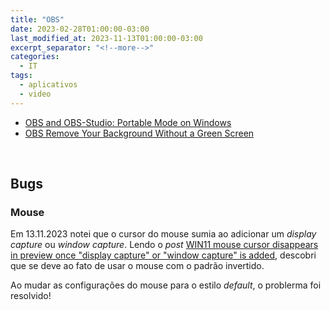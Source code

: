 ```yaml
---
title: "OBS"
date: 2023-02-28T01:00:00-03:00
last_modified_at: 2023-11-13T01:00:00-03:00
excerpt_separator: "<!--more-->"
categories:
  - IT
tags:
  - aplicativos
  - video
---
```


- [OBS and OBS-Studio: Portable Mode on Windows](https://obsproject.com/forum/resources/obs-and-obs-studio-portable-mode-on-windows.359/)
- [OBS Remove Your Background Without a Green Screen](https://www.youtube.com/watch?v=8798QbmWp08)

<br>

## Bugs

### Mouse

Em 13.11.2023 notei que o cursor do mouse sumia ao adicionar um _display capture_ ou _window capture_. Lendo o _post_ [WIN11 mouse cursor disappears in preview once "display capture" or "window capture" is added](https://obsproject.com/forum/threads/win11-mouse-cursor-disappears-in-preview-once-display-capture-or-window-capture-is-added.149616/), descobri que se deve ao fato de usar o mouse com o padrão invertido.

Ao mudar as configurações do mouse para o estilo _default_, o problerma foi resolvido!

